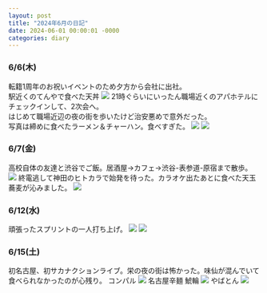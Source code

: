 ```yaml
---
layout: post
title: "2024年6月の日記"
date: 2024-06-01 00:00:01 -0000
categories: diary
---
```


### 6/6(木)
転籍1周年のお祝いイベントのため夕方から会社に出社。  
駅近くのてんやで食べた天丼
![](https://i.imgur.com/jK9jHQ2.jpg)
21時ぐらいにいったん職場近くのアパホテルにチェックインして、2次会へ。  
はじめて職場近辺の夜の街を歩いたけど治安悪めで意外だった。  
写真は締めに食べたラーメン＆チャーハン。食べすぎた。
![](https://i.imgur.com/XUbQqik.jpg)
![](https://i.imgur.com/5XPi9sg.jpg)

### 6/7(金)
高校自体の友達と渋谷でご飯。居酒屋→カフェ→渋谷-表参道-原宿まで散歩。
![](https://i.imgur.com/BdNLuHF.jpg)
終電逃して神田のヒトカラで始発を待った。カラオケ出たあとに食べた天玉蕎麦が沁みました。
![](https://i.imgur.com/b13T4Vg.jpg)

### 6/12(水)
頑張ったスプリントの一人打ち上げ。
![](https://i.imgur.com/TueAD5z.jpg)
![](https://i.imgur.com/HY61DKz.jpg)

### 6/15(土)
初名古屋、初サカナクションライブ。栄の夜の街は怖かった。味仙が混んでいて食べられなかったのが心残り。
コンパル
![](https://i.imgur.com/7bdnK5C.jpg)
名古屋辛麺 鯱輪
![](https://i.imgur.com/CZEgyjo.jpg)
やばとん
![](https://i.imgur.com/hhaPGxk.jpg)